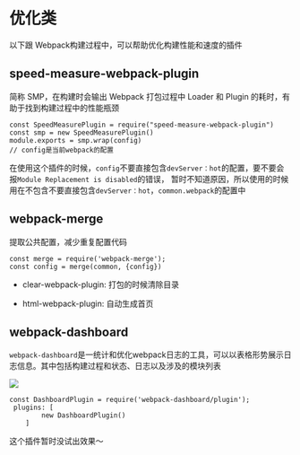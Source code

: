 # 优化类

以下跟 Webpack构建过程中，可以帮助优化构建性能和速度的插件

## speed-measure-webpack-plugin

简称 SMP，在构建时会输出 Webpack 打包过程中 Loader 和 Plugin 的耗时，有助于找到构建过程中的性能瓶颈

```
const SpeedMeasurePlugin = require("speed-measure-webpack-plugin")
const smp = new SpeedMeasurePlugin()
module.exports = smp.wrap(config)
// config是当前webpack的配置
```


在使用这个插件的时候，`config`不要直接包含`devServer：hot`的配置，要不要会报`Module Replacement is disabled`的错误，
暂时不知道原因，所以使用的时候用在不包含不要直接包含`devServer：hot`，`common.webpack`的配置中


## webpack-merge

提取公共配置，减少重复配置代码

```
const merge = require('webpack-merge');
const config = merge(common, {config})
```

- clear-webpack-plugin: 打包的时候清除目录

- html-webpack-plugin: 自动生成首页

## webpack-dashboard

`webpack-dashboard`是一统计和优化webpack日志的工具，可以以表格形势展示日志信息。其中包括构建过程和状态、日志以及涉及的模块列表

![](https://img-blog.csdn.net/20180630231931550?watermark/2/text/aHR0cHM6Ly9ibG9nLmNzZG4ubmV0L2FjaGVueXVhbg==/font/5a6L5L2T/fontsize/400/fill/I0JBQkFCMA==/dissolve/70)

```
const DashboardPlugin = require('webpack-dashboard/plugin');
 plugins: [
        new DashboardPlugin()
    ]
```

这个插件暂时没试出效果～